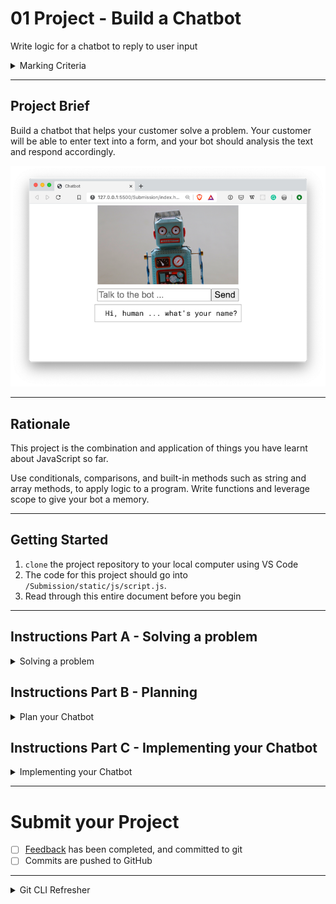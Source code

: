 # 01 Project - Build a Chatbot

Write logic for a chatbot to reply to user input

<details>
  <summary>Marking Criteria</summary>
  <br />
  The following Learning Outcomes are assessed using the below criteria:

  <table>
    <tr>
      <td>LO3</td>
      <td>Demonstrate and apply Design Thinking principles and processes when considering the design of user experience (Ux).</td>
      <td>1 Credit<br />(3.33%)</td>
    </tr>
    <tr>
      <td>LO10</td>
      <td>Apply the basic principles of interaction design and human computer interaction employing current and emerging technologies</td>
      <td>1 Credit<br />(3.33%)</td>
    </tr>
    <tr>
      <td>LO16</td>
      <td>Configure applications to meet requirements and obtain client acceptance.</td>
      <td>1 Credit<br />(3.33%)</td>
    </tr>
    <tr>
      <td>LO22</td>
      <td>Apply professional, legal, and ethical principles and practices in a socially responsible manner as an emerging IT professional.</td>
      <td>1 Credit<br />(3.33%)</td>
    </tr>
    <tr>
      <td colspan="2">
        Total credit weighting counting towards the final grade of WDD01
      </td>
      <td>
        3 Credits<br />(13.33%)
      </td>
    </tr>
  </table>

To receive the LO credits - all summative projects must receive a C- Grade
(50% or higher).

  <table>
    <tr>
      <th>Project Component</th>
      <th>Acceptance criteria</th>
      <th>Component weighting</th>
      <th>Assessment Grade</th>
    </tr>
    <tr>
      <td>Part A</td>
      <td>
        Meets the acceptance criteria for Part A. Problem is clearly stated, in an engaging and clear tone. No spelling mistakes or grammatical errors. 
      </td>
      <td>5%</td>
      <td></td>
    </tr>
    <tr>
      <td>Part B</td>
      <td>
        Meets the acceptance criteria for Part B. Flow charts are legible, and have an adequate level of detail to enable tasks to be created for development. Demonstrates good understanding of programming logic, by having a flow chart that is able to be translated into programming concepts such as if statements. 
      </td>
      <td>15%</td>
      <td></td>
    </tr>
    <tr>
      <td>Part C</td>
      <td>
        Meets the acceptance criteria for Part C. Automated tests pass in GitHub Classroom.
      </td>
      <td>50%</td>
      <td></td>
    </tr>
    <tr>
      <td>Code quality</td>
      <td>
        Code looks professional and is formatted in a consistent manner. Code is
        easy to read and understand, with comments and well named functions and
        variables. Functions are used to reduce repetition in logic, and are kept at a reasonable size. No errors/bugs/syntax problems.
      </td>
      <td>20%</td>
      <td></td>
    </tr>
    <tr>
      <td>Development process</td>
      <td>
        Submitted correctly in GitHub Classrooms. Includes at least one commit
        per project part, demonstrating progression of development. Clear commit
        messages that explain the change in the commit. 
      </td>
      <td>10%</td>
      <td></td>
    </tr>
    <tr>
      <th colspan="2" align="left">Total grade</th>
      <td>100%</td>
      <td>/100</td>
    </tr>
  </table>
</details>

---

## Project Brief

Build a chatbot that helps your customer solve a problem. Your customer will be able to enter text into a form, and your bot should analysis the text and respond accordingly.

![exercise](docs/chatbot-exercise.png)

---

## Rationale

This project is the combination and application of things you have learnt about JavaScript so far.

Use conditionals, comparisons, and built-in methods such as string and array methods, to apply logic to a program. Write functions and leverage scope to give your bot a memory.

---

## Getting Started

1. `clone` the project repository to your local computer using VS Code
2. The code for this project should go into `/Submission/static/js/script.js`.
3. Read through this entire document before you begin

---

## Instructions Part A - Solving a problem

<details>
<summary>Solving a problem</summary>
<br>

You are going to build a helpful chatbot, that will solve a problem for your customer. Your chatbot should have its own personality, and the problem it solves can be anything you like.

Some examples of problems that your chatbot could help with:

- What should I have for dinner? ([example](https://www.tasteofhome.com/article/what-should-i-make-for-dinner/))
- What movie should I watch? ([example](https://www.buzzfeed.com/spenceralthouse/what-movie-should-i-watch-tonight-quiz))
- Ordering a Pizza to be delivered ([example](https://www.youtube.com/watch?v=DU4m_mJP0Uo))
- A self care Chatbot ([example](https://philome.la/jace_harr/you-feel-like-shit-an-interactive-self-care-guide/play/index.html))

Once you have decided on what problem your Chatbot will solve, write a problem statement. This should include what problem your Chatbot will solve for customers. Use a tool like Grammarly to help fix spelling and grammatical errors.

**Acceptance criteria**

- Write the problem that your Chatbot will be solving for a customer in a file named `problem.md` in the `/Submission/planning` folder
  - Optional: You can use Markdown text formatting in your `problem.md` file. See [Mastering Markdown](https://masteringmarkdown.com/) by Wes Bos to learn how to use markdown.

</details>

## Instructions Part B - Planning

<details>
<summary>Plan your Chatbot</summary>
<br>

Now you have your problem defined, it's time to plan how to implement the Chatbot.

Draw some flow charts to determine the paths that customers can take when talking to the Chatbot. Don't forget to plan for situations when your Chatbot cannot understand the reply from the customer. You can draw your flow chart by hand, or use online tools such as [Excalidraw](https://excalidraw.com/) or [Miro](https://miro.com/)

Think about what information you need from the customer at each point, and determine how you can understand the customer using JavaScript. Also, think about what you need the Chatbot to ask and reply with to be able to progress to the next step in your flow chart.

Your Chatbot conversation should have at least 2 paths the customers can follow. For example, if you are building a Chatbot to help your customer choose a movie, you might ask them if they like Action or Romance, meaning there are two possible paths.

Your chatbot should also show some personality, maybe it tells jokes, or offers advice when asked.

Based on your flowchart, write down a couple of test scenarios, where you list the inputs, and the outputs. An example might look like this:

```
Do you like Romance or Action movies? Action
I recommend Total Recall. Are you happy with this suggestion? No
In that case I recommend Point Break. Are you happy with this suggestion? Yes
Enjoy your movie!
```

**Acceptance criteria**

- Flow chart graphics are added to the `Submission/planning` folder
  - **Note:** Taking pictures of hand-drawn flow charts is fine
  - Flow charts have at least two paths
  - Flow charts take into account the acceptance criteria for Part C
- Some test scenarios are listed in `Submission/planning/tests.md`

**Note:** It is expected that plans change, so it's fine if what you plan doesn't match the end result. However, reflect on how you got to the end result in your feedback.

</details>

## Instructions Part C - Implementing your Chatbot

<details>
<summary>Implementing your Chatbot</summary>
<br>

Use your plan to break down your project into small tasks. Don't try and do everything at once, it will be overwhelming.

It's a good idea to break down your tasks as tiny as possible. Only implement one path at a time. For example, the first thing you build might be if the person answers yes to all the questions. Then you might implement the second line of questioning (e.g if they say no to one question). And then you might implement if the Chatbot can't understand the person. This way you build up your features without being overwhelmed by having to think about all the logic at once.

**Acceptance criteria**

- The chatbot asks for the customers name, and refers to the customer by their name where appropriate
- The chatbot asks a series of questions to the customer, which are used to solve the problem
  - There should be at least two paths the customer can follow
- The chatbot can respond to at least two questions from the customer, at any time during the conversation
  - For example: restart, turn on dark mode (this might change the page design to use a black background), or help
- If the chatbot doesn't understand the customer, it offers helpful messages so the customer can continue
  - For example: "I couldn't understand your reply, try answering 'yes' or 'no'"
- The chatbot has it's own page design and personality
- Commits to git are regular through the implementation process, with commit messages that explain the change being made in the commit
  - For example "Chatbot replies with a random joke when asked"

</details>

---

# Submit your Project

- [ ] [Feedback](feedback.md) has been completed, and committed to git
- [ ] Commits are pushed to GitHub

---

<details>
  <summary>
    Git CLI Refresher
  </summary>

If you need help remembering what commands to type with `git`, use the following as a reference, or watch the [git walkthrough tutorial video](https://vimeo.com/433825571/bc1830fb90)

```shell
# when ready to commit and push
git add .

git commit -m "Made the chatbot tell me a joke"

git push origin master
```

</details>
